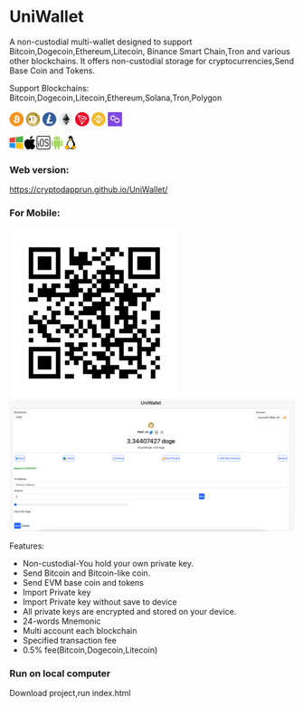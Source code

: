 # UniWallet
 A non-custodial multi-wallet designed to support Bitcoin,Dogecoin,Ethereum,Litecoin, Binance Smart Chain,Tron and various other blockchains. It offers non-custodial storage for cryptocurrencies,Send Base Coin and Tokens.

Support Blockchains:<br>
Bitcoin,Dogecoin,Litecoin,Ethereum,Solana,Tron,Polygon<br><br>
<img src="img/BTC.png" width="25" height="25" > 
<img src="img/DOGE.png" width="25" height="25" > 
<img src="img/LTC.png" width="25" height="25" > 
<img src="img/1.png" width="25" height="25" alt="eth"> 
<img src="img/TRON.png" width="25" height="25" alt="trx"> 
<img src="img/56.png" width="25" height="25" alt="bnb">
<img src="img/137.png" width="25" height="25" alt="matic"> 


<img src="img/windows.png?raw=true"><img src="img/macos.png?raw=true"><img src="img/ios.png?raw=true"><img src="img/android.png?raw=true"><img src="img/linux.png?raw=true">
### Web version:
https://cryptodapprun.github.io/UniWallet/


### For Mobile:
<img src="img/uniwallet.png" >


<img src="screen.png" >

Features:
- Non-custodial-You hold your own private key.
- Send Bitcoin and Bitcoin-like coin.
- Send EVM base coin and tokens
- Import Private key
- Import Private key without save to device
- All private keys are encrypted and stored on your device.
- 24-words Mnemonic
- Multi account each blockchain
- Specified transaction fee
- 0.5% fee(Bitcoin,Dogecoin,Litecoin)


### Run on local computer
Download project,run index.html
